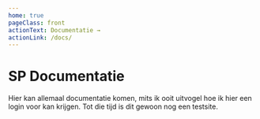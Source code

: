 ```yaml
---
home: true
pageClass: front
actionText: Documentatie →
actionLink: /docs/
---
```


# SP Documentatie
Hier kan allemaal documentatie komen, mits ik ooit uitvogel hoe ik hier een login voor kan krijgen. Tot die tijd is dit gewoon nog een testsite.
